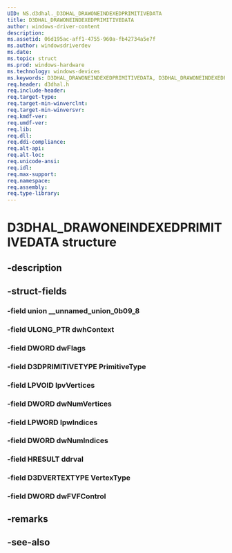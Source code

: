 ```yaml
---
UID: NS.d3dhal._D3DHAL_DRAWONEINDEXEDPRIMITIVEDATA
title: D3DHAL_DRAWONEINDEXEDPRIMITIVEDATA
author: windows-driver-content
description: 
ms.assetid: 06d195ac-aff1-4755-960a-fb42734a5e7f
ms.author: windowsdriverdev
ms.date: 
ms.topic: struct
ms.prod: windows-hardware
ms.technology: windows-devices
ms.keywords: D3DHAL_DRAWONEINDEXEDPRIMITIVEDATA, D3DHAL_DRAWONEINDEXEDPRIMITIVEDATA
req.header: d3dhal.h
req.include-header:
req.target-type:
req.target-min-winverclnt:
req.target-min-winversvr:
req.kmdf-ver:
req.umdf-ver:
req.lib:
req.dll:
req.ddi-compliance:
req.alt-api:
req.alt-loc:
req.unicode-ansi:
req.idl:
req.max-support:
req.namespace:
req.assembly:
req.type-library:
---
```


# D3DHAL_DRAWONEINDEXEDPRIMITIVEDATA structure

## -description



## -struct-fields

### -field union __unnamed_union_0b09_8			
 	
### -field ULONG_PTR dwhContext			
 	
### -field DWORD dwFlags			
 	
### -field D3DPRIMITIVETYPE PrimitiveType			
 	
### -field LPVOID lpvVertices			
 	
### -field DWORD dwNumVertices			
 	
### -field LPWORD lpwIndices			
 	
### -field DWORD dwNumIndices			
 	
### -field HRESULT ddrval			
 	
### -field D3DVERTEXTYPE VertexType			
 	
### -field DWORD dwFVFControl			
 	
## -remarks

## -see-also